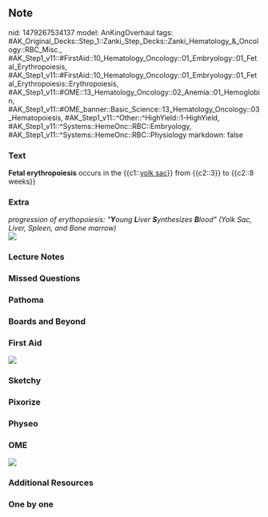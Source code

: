 ## Note
nid: 1479267534137
model: AnKingOverhaul
tags: #AK_Original_Decks::Step_1::Zanki_Step_Decks::Zanki_Hematology_&_Oncology::RBC_Misc., #AK_Step1_v11::#FirstAid::10_Hematology_Oncology::01_Embryology::01_Fetal_Erythropoiesis, #AK_Step1_v11::#FirstAid::10_Hematology_Oncology::01_Embryology::01_Fetal_Erythropoiesis::Erythropoiesis, #AK_Step1_v11::#OME::13_Hematology_Oncology::02_Anemia::01_Hemoglobin, #AK_Step1_v11::#OME_banner::Basic_Science::13_Hematology_Oncology::03_Hematopoiesis, #AK_Step1_v11::^Other::^HighYield::1-HighYield, #AK_Step1_v11::^Systems::HemeOnc::RBC::Embryology, #AK_Step1_v11::^Systems::HemeOnc::RBC::Physiology
markdown: false

### Text
<div>
  <b>Fetal erythropoiesis</b> occurs in the {{c1::<u>yolk sac</u>}}
  from {{c2::3}} to {{c2::8 weeks}}
</div>

### Extra
<div>
  <i>progression of erythopoiesis: "<b>Y</b>oung <b>L</b>iver
  <b>S</b>ynthesizes <b>B</b>lood" (Yolk Sac, Liver, Spleen, and
  Bone marrow)</i>
</div>
<div>
  <i><img src="paste-197521250976092.jpg"></i>
</div>

### Lecture Notes


### Missed Questions


### Pathoma


### Boards and Beyond


### First Aid
<img src="tmpZ8uFuQ.png">

### Sketchy


### Pixorize


### Physeo


### OME
<div class="ome-widget">
  <a href=
  "https://onlinemeded.org/spa/heme-onc/hematopoiesis/acquire?ref=anki">
  <img src="_OME_AnkiFlashcards_Lesson_1.png"></a>
</div>

### Additional Resources


### One by one


